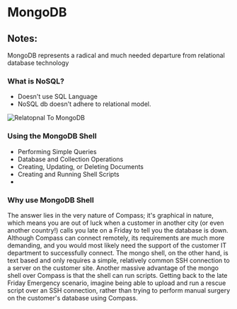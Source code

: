 # MongoDB

## Notes:

MongoDB represents a radical and much needed departure from relational database technology

### What is NoSQL?

- Doesn't use SQL Language
- NoSQL db doesn't adhere to relational model.

![Relatopnal To MongoDB](https://beginnersbook.com/wp-content/uploads/2017/09/RDBMS_MongoDB_Mapping.jpg "Optional title")

### Using the MongoDB Shell
- Performing Simple Queries
- Database and Collection Operations
- Creating, Updating, or Deleting Documents
- Creating and Running Shell Scripts
- 
### Why use MongoDB Shell
The answer lies in the very nature of Compass; it's graphical in nature, which means you are
out of luck when a customer in another city (or even another country!) calls you late on a
Friday to tell you the database is down.
Although Compass can connect remotely, its requirements are much more demanding, and
you would most likely need the support of the customer IT department to successfully
connect. The mongo shell, on the other hand, is text based and only requires a simple,
relatively common SSH connection to a server on the customer site.
Another massive advantage of the mongo shell over Compass is that the shell can run scripts.
Getting back to the late Friday Emergency scenario, imagine being able to upload and run a
rescue script over an SSH connection, rather than trying to perform manual surgery on the
customer's database using Compass.
